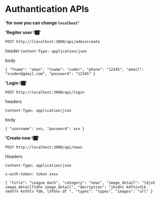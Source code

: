 # Authantication APIs

**'for now you can change `localhost`'**

**'Regiter user 👇🏾'**

`POST http://llocalhost:3000/api/admincreate`

header
`Content-Type: application/json`

body

`{ "fname": "xman", "lname": "coder", "phone": "12345", "email": "xcoder@gmail.com", "password": "12345" }`

**'Login 👇🏾'**

`POST http://localhost:3000/api/login`

headers

`Content-Type: application/json`

body

`{ "username": xxx, "password": xxx }`

**'Create new 👇🏾'**

`POST http://localhost:3000/api/news`

Headers

`Content-Type: application/json`

`x-auth-token: token xxxx`

`{ "title": "League mach", "category": "news", "image_detail": "ldjsh image_detailfidhn image_detail", "decription": "jksdnc kdfnjvdjk vkdnfv knfdlv fdm, ldfknv df ", "types": "types", "images": "url" }`
